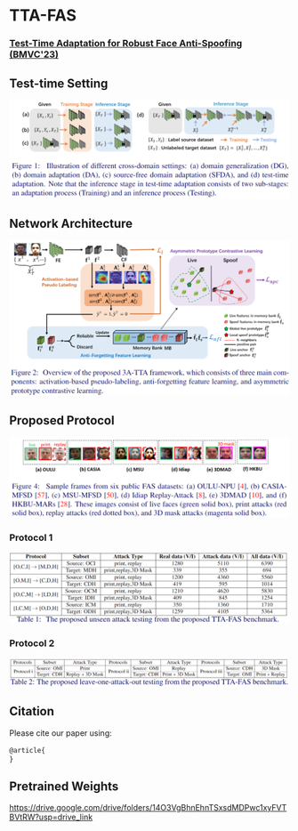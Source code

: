 # TTA-FAS
### [Test-Time Adaptation for Robust Face Anti-Spoofing (BMVC'23)](https://bmvc2022.mpi-inf.mpg.de/0239.pdf)

## Test-time Setting 
![Screenshot](figures/TTA_setting.png) 

## Network Architecture
![Screenshot](figures/Network.png) 

## Proposed Protocol
![Screenshot](figures/datasets.png)

### Protocol 1
![Screenshot](figures/Protocol_1.png)

### Protocol 2
![Screenshot](figures/Protocol_2.png)

## Citation

Please cite our paper using:

```
@article{
}
```

## Pretrained Weights
https://drive.google.com/drive/folders/14O3VgBhnEhnTSxsdMDPwc1xyFVTBVtRW?usp=drive_link
